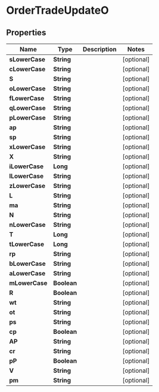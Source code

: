 

# OrderTradeUpdateO


## Properties

| Name | Type | Description | Notes |
|------------ | ------------- | ------------- | -------------|
|**sLowerCase** | **String** |  |  [optional] |
|**cLowerCase** | **String** |  |  [optional] |
|**S** | **String** |  |  [optional] |
|**oLowerCase** | **String** |  |  [optional] |
|**fLowerCase** | **String** |  |  [optional] |
|**qLowerCase** | **String** |  |  [optional] |
|**pLowerCase** | **String** |  |  [optional] |
|**ap** | **String** |  |  [optional] |
|**sp** | **String** |  |  [optional] |
|**xLowerCase** | **String** |  |  [optional] |
|**X** | **String** |  |  [optional] |
|**iLowerCase** | **Long** |  |  [optional] |
|**lLowerCase** | **String** |  |  [optional] |
|**zLowerCase** | **String** |  |  [optional] |
|**L** | **String** |  |  [optional] |
|**ma** | **String** |  |  [optional] |
|**N** | **String** |  |  [optional] |
|**nLowerCase** | **String** |  |  [optional] |
|**T** | **Long** |  |  [optional] |
|**tLowerCase** | **Long** |  |  [optional] |
|**rp** | **String** |  |  [optional] |
|**bLowerCase** | **String** |  |  [optional] |
|**aLowerCase** | **String** |  |  [optional] |
|**mLowerCase** | **Boolean** |  |  [optional] |
|**R** | **Boolean** |  |  [optional] |
|**wt** | **String** |  |  [optional] |
|**ot** | **String** |  |  [optional] |
|**ps** | **String** |  |  [optional] |
|**cp** | **Boolean** |  |  [optional] |
|**AP** | **String** |  |  [optional] |
|**cr** | **String** |  |  [optional] |
|**pP** | **Boolean** |  |  [optional] |
|**V** | **String** |  |  [optional] |
|**pm** | **String** |  |  [optional] |



